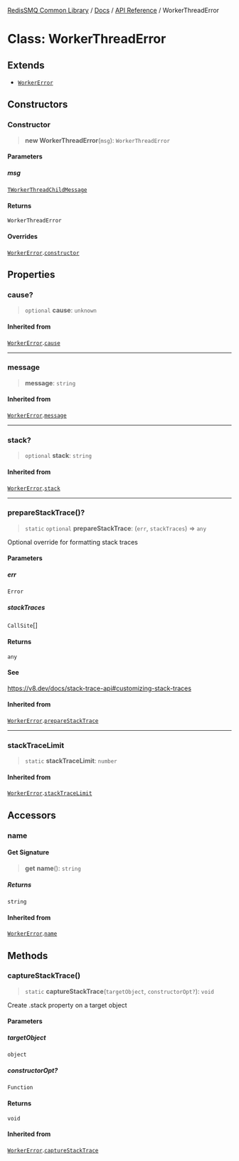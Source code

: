 [RedisSMQ Common Library](../../../README.md) / [Docs](../../README.md) / [API Reference](../README.md) / WorkerThreadError

# Class: WorkerThreadError

## Extends

- [`WorkerError`](WorkerError.md)

## Constructors

### Constructor

> **new WorkerThreadError**(`msg`): `WorkerThreadError`

#### Parameters

##### msg

[`TWorkerThreadChildMessage`](../type-aliases/TWorkerThreadChildMessage.md)

#### Returns

`WorkerThreadError`

#### Overrides

[`WorkerError`](WorkerError.md).[`constructor`](WorkerError.md#constructor)

## Properties

### cause?

> `optional` **cause**: `unknown`

#### Inherited from

[`WorkerError`](WorkerError.md).[`cause`](WorkerError.md#cause)

***

### message

> **message**: `string`

#### Inherited from

[`WorkerError`](WorkerError.md).[`message`](WorkerError.md#message)

***

### stack?

> `optional` **stack**: `string`

#### Inherited from

[`WorkerError`](WorkerError.md).[`stack`](WorkerError.md#stack)

***

### prepareStackTrace()?

> `static` `optional` **prepareStackTrace**: (`err`, `stackTraces`) => `any`

Optional override for formatting stack traces

#### Parameters

##### err

`Error`

##### stackTraces

`CallSite`[]

#### Returns

`any`

#### See

https://v8.dev/docs/stack-trace-api#customizing-stack-traces

#### Inherited from

[`WorkerError`](WorkerError.md).[`prepareStackTrace`](WorkerError.md#preparestacktrace)

***

### stackTraceLimit

> `static` **stackTraceLimit**: `number`

#### Inherited from

[`WorkerError`](WorkerError.md).[`stackTraceLimit`](WorkerError.md#stacktracelimit)

## Accessors

### name

#### Get Signature

> **get** **name**(): `string`

##### Returns

`string`

#### Inherited from

[`WorkerError`](WorkerError.md).[`name`](WorkerError.md#name)

## Methods

### captureStackTrace()

> `static` **captureStackTrace**(`targetObject`, `constructorOpt?`): `void`

Create .stack property on a target object

#### Parameters

##### targetObject

`object`

##### constructorOpt?

`Function`

#### Returns

`void`

#### Inherited from

[`WorkerError`](WorkerError.md).[`captureStackTrace`](WorkerError.md#capturestacktrace)
